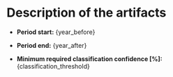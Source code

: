 # Description of the artifacts

- **Period start:** {year_before}

- **Period end:** {year_after}

- **Minimum required classification confidence [%]:** {classification_threshold}